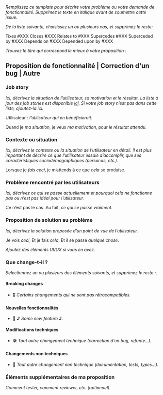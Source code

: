 _Remplissez ce template pour décrire votre problème ou votre demande de
fonctionnalité. Supprimez le texte en italique avant de soumettre cette issue._

_De la liste suivante, choisissez un ou plusieurs cas, et supprimez le reste:_

Fixes #XXX
Closes #XXX
Relates to #XXX
Supercedes #XXX
Superceded by #XXX
Depends on #XXX
Depended upon by #XXX

_Trouvez le titre qui correspond le mieux à votre proposition :_

## Proposition de fonctionnalité | Correction d'un bug | Autre

### Job story

_Ici, décrivez la situation de l’utilisateur, sa motivation et le résultat.
La liste à jour des job stories est disponible [ici](https://github.com/ecolabdata/ecospheres-front/milestones).
Si votre job story n’est pas dans cette liste, ajoutez-la ici._

Utilisateur : _l’utilisateur qui en bénéficierait._

Quand je _ma situation_,
je veux _ma motivation_,
pour _le résultat attendu_.

### Contexte ou situation

_Ici, décrivez le contexte ou la situation de l’utilisateur en détail. Il est
plus important de décrire ce que l’utilisateur essaie d’accomplir, que ses
caractéristiques sociodémographiques (personas, etc.)._

Lorsque je _fais ceci_,
je m’attends à ce que _cela_ se produise.

### Problème rencontré par les utilisateurs

_Ici, décrivez ce qui se passe actuellement et pourquoi cela ne fonctionne pas
ou n’est pas idéal pour l’utilisateur._

Ce n’est pas le cas.
Au fait, _ce qui se passe vraiment_.

### Proposition de solution au problème

_Ici, décrivez la solution proposée d’un point de vue de l’utilisateur._

Je vois _ceci_,
Et je fais _cela_,
Et il se passe _quelque chose_.

_Ajoutez des éléments UI/UX si vous en avez._

### Que change-t-il ?

_Sélectionnez un ou plusieurs des éléments suivants, et supprimez le reste :_.

#### Breaking changes

- 🎖 _Certains changements qui ne sont pas rétrocompatibles._

#### Nouvelles fonctionnalités

- 🤟 ♪ _Some new feature_ ♪.

#### Modifications techniques

- 🛠 _Tout autre changement technique (correction d'un bug, refonte...)._

#### Changements non techniques

- 📖 _Tout autre changement non technique (documentation, tests, types...)._

### Éléments supplémentaires de ma proposition

_Comment tester, comment reviewer, etc. (optionnel)._

